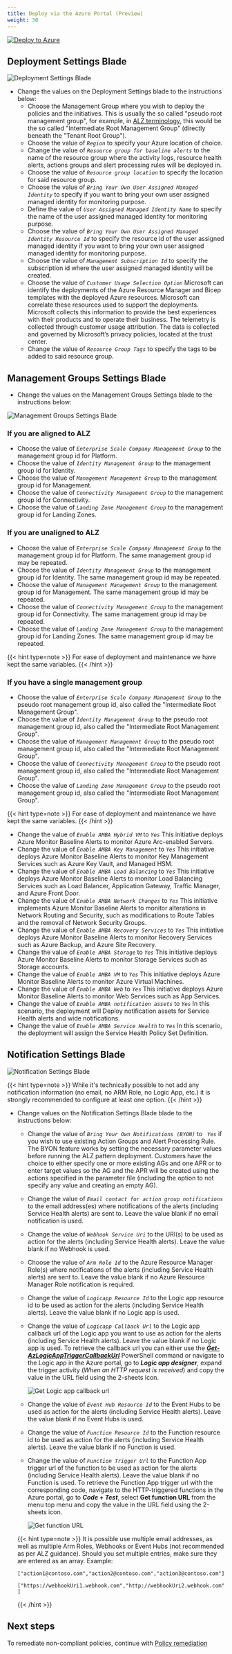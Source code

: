 ```yaml
---
title: Deploy via the Azure Portal (Preview)
weight: 30
---
```


[![Deploy to Azure](https://aka.ms/deploytoazurebutton)](https://aka.ms/amba/alz/portal)

## Deployment Settings Blade

![Deployment Settings Blade](../../media/PortalAccelerator/DeploymentSettings.png)

- Change the values on the Deployment Settings blade to the instructions below:
  - Choose the Management Group where you wish to deploy the policies and the initiatives. This is usually the so called "pseudo root management group", for example, in [ALZ terminology](https://learn.microsoft.com/azure/cloud-adoption-framework/ready/landing-zone/design-area/resource-org-management-groups), this would be the so called "Intermediate Root Management Group" (directly beneath the "Tenant Root Group").
  - Choose the value of _`Region`_ to specify your Azure location of choice.
  - Change the value of _`Resource group for baseline alerts`_ to the name of the resource group where the activity logs, resource health alerts, actions groups and alert processing rules will be deployed in.
  - Choose the value of _`Resource group location`_ to specify the location for said resource group.
  - Choose the value of _`Bring Your Own User Assigned Managed Identity`_ to specify if you want to bring your own user assigned managed identity for monitoring purpose.
  - Define the value of _`User Assigned Managed Identity Name`_ to specify the name of the user assigned managed identity for monitoring purpose.
  - Choose the value of _`Bring Your Own User Assigned Managed Identity Resource Id`_ to specify the resource id of the user assigned managed identity if you want to bring your own user assigned managed identity for monitoring purpose.
  - Choose the value of _`Management Subscription Id`_ to specify the subscription id where the user assigned managed identity will be created.
  - Choose the value of _`Customer Usage Selection Option`_ Microsoft can identify the deployments of the Azure Resource Manager and Bicep templates with the deployed Azure resources. Microsoft can correlate these resources used to support the deployments. Microsoft collects this information to provide the best experiences with their products and to operate their business. The telemetry is collected through customer usage attribution. The data is collected and governed by Microsoft’s privacy policies, located at the trust center.
  - Change the value of _`Resource Group Tags`_ to specify the tags to be added to said resource group.

## Management Groups Settings Blade

- Change the values on the Management Groups Settings blade to the instructions below:

![Management Groups Settings Blade](../../media/PortalAccelerator/MGSettings.png)

### If you are aligned to ALZ

- Choose the value of _`Enterprise Scale Company Management Group`_ to the management group id for Platform.
- Choose the value of _`Identity Management Group`_ to the management group id for Identity.
- Choose the value of _`Management Management Group`_ to the management group id for Management.
- Choose the value of _`Connectivity Management Group`_ to the management group id for Connectivity.
- Choose the value of _`Landing Zone Management Group`_ to the management group id for Landing Zones.

### If you are unaligned to ALZ

- Choose the value of _`Enterprise Scale Company Management Group`_ to the management group id for Platform. The same management group id may be repeated.
- Choose the value of _`Identity Management Group`_ to the management group id for Identity. The same management group id may be repeated.
- Choose the value of _`Management Management Group`_ to the management group id for Management. The same management group id may be repeated.
- Choose the value of _`Connectivity Management Group`_ to the management group id for Connectivity. The same management group id may be repeated.
- Choose the value of _`Landing Zone Management Group`_ to the management group id for Landing Zones. The same management group id may be repeated.

{{< hint type=note >}}
For ease of deployment and maintenance we have kept the same variables.
{{< /hint >}}

### If you have a single management group

- Choose the value of _`Enterprise Scale Company Management Group`_ to the pseudo root management group id, also called the "Intermediate Root Management Group".
- Choose the value of _`Identity Management Group`_ to the pseudo root management group id, also called the "Intermediate Root Management Group".
- Choose the value of _`Management Management Group`_ to the pseudo root management group id, also called the "Intermediate Root Management Group".
- Choose the value of _`Connectivity Management Group`_ to the pseudo root management group id, also called the "Intermediate Root Management Group".
- Choose the value of _`Landing Zone Management Group`_ to the pseudo root management group id, also called the "Intermediate Root Management Group".

{{< hint type=note >}}
For ease of deployment and maintenance we have kept the same variables.
{{< /hint >}}

- Change the value of _`Enable AMBA Hybrid VM`_ to _`Yes`_ This initiative deploys Azure Monitor Baseline Alerts to monitor Azure Arc-enabled Servers.
- Change the value of _`Enable AMBA Key Management`_ to _`Yes`_ This initiative deploys Azure Monitor Baseline Alerts to monitor Key Management Services such as Azure Key Vault, and Managed HSM.
- Change the value of _`Enable AMBA Load Balancing`_ to _`Yes`_ This initiative deploys Azure Monitor Baseline Alerts to monitor Load Balancing Services such as Load Balancer, Application Gateway, Traffic Manager, and Azure Front Door.
- Change the value of _`Enable AMBA Network Changes`_ to _`Yes`_ This initiative implements Azure Monitor Baseline Alerts to monitor alterations in Network Routing and Security, such as modifications to Route Tables and the removal of Network Security Groups.
- Change the value of _`Enable AMBA Recovery Services`_ to _`Yes`_ This initiative deploys Azure Monitor Baseline Alerts to monitor Recovery Services such as Azure Backup, and Azure Site Recovery.
- Change the value of _`Enable AMBA Storage`_ to _`Yes`_ This initiative deploys Azure Monitor Baseline Alerts to monitor Storage Services such as Storage accounts.
- Change the value of _`Enable AMBA VM`_ to _`Yes`_ This initiative deploys Azure Monitor Baseline Alerts to monitor Azure Virtual Machines.
- Change the value of _`Enable AMBA Web`_ to _`Yes`_ This initiative deploys Azure Monitor Baseline Alerts to monitor Web Services such as App Services.
- Change the value of _`Enable AMBA notification assets`_ to _`Yes`_ In this scenario, the deployment will Deploy notification assets for Service Health alerts and wide notifications.
- Change the value of _`Enable AMBA Service Health`_ to _`Yes`_ In this scenario, the deployment will assign the Service Health Policy Set Definition.

## Notification Settings Blade

![Notification Settings Blade](../../media/PortalAccelerator/NotificationSettings.png)

{{< hint type=note >}}
While it's technically possible to not add any notification information (no email, no ARM Role, no Logic App, etc.) it is strongly recommended to configure at least one option.
{{< /hint >}}

- Change values on the Notification Settings Blade blade to the instructions below:

  - Change the value of _`Bring Your Own Notifications (BYON)`_ to _` Yes`_ if you wish to use existing Action Groups and Alert Processing Rule. The BYON feature works by setting the necessary parameter values before running the ALZ pattern deployment. Customers have the choice to either specify one or more existing AGs and one APR or to enter target values so the AG and the APR will be created using the actions specified in the parameter file (including the option to not specify any value and creating an empty AG).
  - Change the value of _`Email contact for action group notifications`_ to the email address(es) where notifications of the alerts (including Service Health alerts) are sent to. Leave the value blank if no email notification is used.
  - Change the value of _`Webhook Service Uri`_ to the URI(s) to be used as action for the alerts (including Service Health alerts). Leave the value blank if no Webhook is used.
  - Choose the value of _`Arm Role Id`_ to the Azure Resource Manager Role(s) where notifications of the alerts (including Service Health alerts) are sent to. Leave the value blank if no Azure Resource Manager Role notification is required.
  - Change the value of _`Logicapp Resource Id`_ to the Logic app resource id to be used as action for the alerts (including Service Health alerts). Leave the value blank if no Logic app is used.
  - Change the value of _`Logicapp Callback Url`_ to the Logic app callback url of the Logic app you want to use as action for the alerts (including Service Health alerts). Leave the value blank if no Logic app is used. To retrieve the callback url you can either use the [_**Get-AzLogicAppTriggerCallbackUrl**_](https://learn.microsoft.com/en-us/powershell/module/az.logicapp/get-azlogicapptriggercallbackurl) PowerShell command or navigate to the Logic app in the Azure portal, go to _**Logic app designer**_, expand the trigger activity (_When an HTTP request is received_) and copy the value in the URL field using the 2-sheets icon.

    ![Get Logic app callback url](../../media/AMBA-LogicAppCallbackUrl.png)

  - Change the value of _`Event Hub Resource Id`_ to the Event Hubs to be used as action for the alerts (including Service Health alerts). Leave the value blank if no Event Hubs is used.
  - Change the value of _`Function Resource Id`_ to the Function resource id to be used as action for the alerts (including Service Health alerts). Leave the value blank if no Function is used.
  - Change the value of _`Function Trigger Url`_ to the Function App trigger url of the function to be used as action for the alerts (including Service Health alerts). Leave the value blank if no Function is used. To retrieve the Function App trigger url with the corresponding code, navigate to the HTTP-triggered functions in the Azure portal, go to _**Code + Test**_, select **Get function URL** from the menu top menu and copy the value in the URL field using the 2-sheets icon.

    ![Get function URL](../../media/AMBA-FunctionAppTriggerUrl.png)

  {{< hint type=note >}}
  It is possible use multiple email addresses, as well as multiple Arm Roles, Webhooks or Event Hubs (not recommended as per ALZ guidance). Should you set multiple entries, make sure they are entered as an array. Example:

  `["action1@contoso.com","action2@contoso.com","action3@contoso.com"]`

  `["https://webhookUri1.webhook.com","http://webhookUri2.webhook.com"]`

  {{< /hint >}}

## Next steps

To remediate non-compliant policies, continue with [Policy remediation](../Remediate-Policies)
